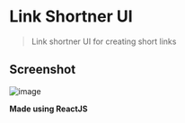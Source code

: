 # Link Shortner UI

> Link shortner UI for creating short links

## Screenshot
![image](https://user-images.githubusercontent.com/63096193/183263865-e58a4239-c475-4a5a-ab49-2181652a2ff1.png)


**Made using ReactJS**
